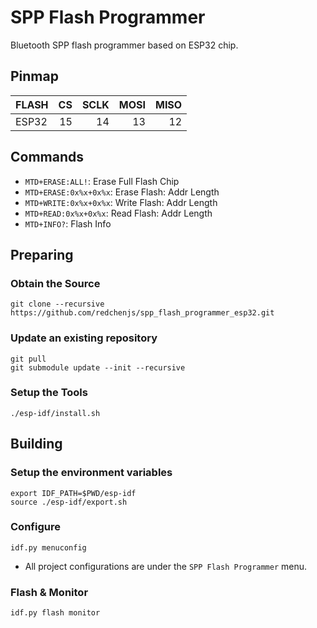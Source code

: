 SPP Flash Programmer
====================

Bluetooth SPP flash programmer based on ESP32 chip.

## Pinmap

| FLASH | CS | SCLK | MOSI | MISO |
| :---- | -: | ---: | ---: | ---: |
| ESP32 | 15 |   14 |   13 |   12 |

## Commands

* `MTD+ERASE:ALL!`: Erase Full Flash Chip
* `MTD+ERASE:0x%x+0x%x`: Erase Flash: Addr Length
* `MTD+WRITE:0x%x+0x%x`: Write Flash: Addr Length
* `MTD+READ:0x%x+0x%x`: Read Flash: Addr Length
* `MTD+INFO?`: Flash Info

## Preparing

### Obtain the Source

```
git clone --recursive https://github.com/redchenjs/spp_flash_programmer_esp32.git
```

### Update an existing repository

```
git pull
git submodule update --init --recursive
```

### Setup the Tools

```
./esp-idf/install.sh
```

## Building

### Setup the environment variables

```
export IDF_PATH=$PWD/esp-idf
source ./esp-idf/export.sh
```

### Configure

```
idf.py menuconfig
```

* All project configurations are under the `SPP Flash Programmer` menu.

### Flash & Monitor

```
idf.py flash monitor
```
